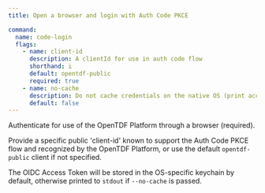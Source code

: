 ```yaml
---
title: Open a browser and login with Auth Code PKCE

command:
  name: code-login
  flags:
    - name: client-id
      description: A clientId for use in auth code flow
      shorthand: i
      default: opentdf-public
      required: true
    - name: no-cache
      description: Do not cache credentials on the native OS (print access token to stdout)
      default: false
---
```


Authenticate for use of the OpenTDF Platform through a browser (required).

Provide a specific public 'client-id' known to support the Auth Code PKCE flow and recognized
by the OpenTDF Platform, or use the default `opentdf-public` client if not specified.

The OIDC Access Token will be stored in the OS-specific keychain by default, otherwise printed to `stdout` if `--no-cache` is passed.
